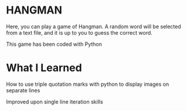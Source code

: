 # HANGMAN

Here, you can play a game of Hangman. A random word will be selected from a text file, and it is up to you to guess the correct word. 

This game has been coded with Python

# What I Learned

How to use triple quotation marks with python to display images on separate lines

Improved upon single line iteration skills
